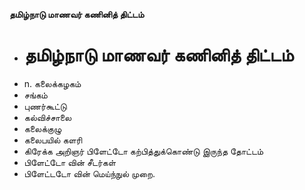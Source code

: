 **தமிழ்நாடு மாணவர் கணினித் திட்டம்**
- # தமிழ்நாடு மாணவர் கணினித் திட்டம்
- n. கலைக்கழகம்
- சங்கம்
- புணர்கூட்டு
- கல்விச்சாலை
- கலைக்குழு
- கலைபயில் களரி
- கிரேக்க அறிஞர் பிளேட்டோ  கற்பித்துக்கொண்டு இருந்த தோட்டம்
- பிளேட்டோ வின் சீடர்கள்
- பிளேட்டடோ வின் மெய்ந்நுல் முறை.

